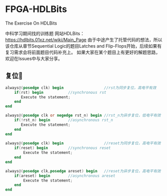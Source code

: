 # FPGA-HDLBits
The Exercise On HDLBits

中科学习期间找的训练题
网站HDLBits：https://hdlbits.01xz.net/wiki/Main_Page
由于中途产生了托管代码的想法，所以该仓库从章节Sequential Logic的题目Latches and Flip-Flops开始，后续如果有复习需求会将前面题目代码补充上。
如果大家在某个题目上有更好的解题思路，欢迎在Issues中与大家分享。

## 复位:notebook:

```verilog
always@(posedge clk) begin					//rst为同步复位，高电平有效
    if(rst) begin			//synchronous rst
       Execute the statement; 
    end
end

always@(posedge clk or negedge rst_n) begin	//rst_n为异步复位，低电平有效
    if(!rst_n) begin		//asynchronous rst_n
       Execute the statement; 
    end
end
    
always@(posedge clk) begin					//reset为同步复位，高电平有效
    if(reset) begin			//synchronous reset
        Execute the statement; 
    end
end

always@(posedge clk,posedge areset) begin	//reset为异步复位，高电平有效
    if(areset) begin		//asynchronous areset
        Execute the statement; 
    end
end
```

